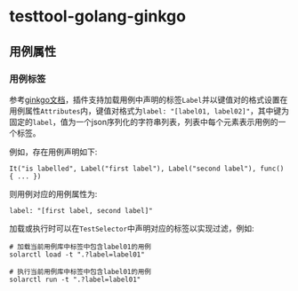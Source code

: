 # testtool-golang-ginkgo

## 用例属性

### 用例标签

参考[ginkgo文档](https://onsi.github.io/ginkgo/#spec-labels)，插件支持加载用例中声明的标签`Label`并以键值对的格式设置在用例属性`Attributes`内，键值对格式为`label: "[label01, label02]"`，其中键为固定的`label`，值为一个json序列化的字符串列表，列表中每个元素表示用例的一个标签。

例如，存在用例声明如下:

```golang
It("is labelled", Label("first label"), Label("second label"), func() { ... })
```

则用例对应的用例属性为:

`label: "[first label, second label]"`

加载或执行时可以在`TestSelector`中声明对应的标签以实现过滤，例如:

```shell
# 加载当前用例库中标签中包含label01的用例
solarctl load -t ".?label=label01"

# 执行当前用例库中标签中包含label01的用例
solarctl run -t ".?label=label01"
```